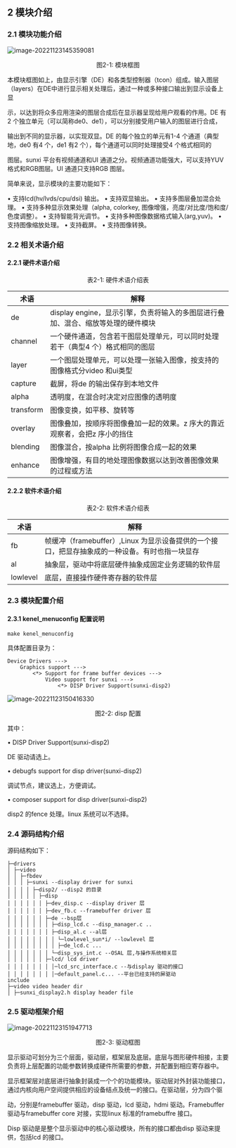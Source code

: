 ## 2 模块介绍

### 2.1 模块功能介绍

![image-20221123145359081](http://photos.100ask.net/tina-docs/Tina_Linux_Display_DevGuide_image-20221123145359081.png)

<center>图2-1: 模块框图</center>

本模块框图如上，由显示引擎（DE）和各类型控制器（tcon）组成。输入图层（layers）在DE中进行显示相关处理后，通过一种或多种接口输出到显示设备上显

示，以达到将众多应用渲染的图层合成后在显示器呈现给用户观看的作用。DE 有2 个独立单元（可以简称de0、de1），可以分别接受用户输入的图层进行合成，

输出到不同的显示器，以实现双显。DE 的每个独立的单元有1-4 个通道（典型地，de0 有4 个，de1 有2 个），每个通道可以同时处理接受4 个格式相同的

图层。sunxi 平台有视频通道和UI 通道之分。视频通道功能强大，可以支持YUV 格式和RGB图层。UI 通道只支持RGB 图层。

简单来说，显示模块的主要功能如下：

• 支持lcd(hv/lvds/cpu/dsi) 输出。
• 支持双显输出。
• 支持多图层叠加混合处理。
• 支持多种显示效果处理（alpha, colorkey, 图像增强，亮度/对比度/饱和度/色度调整）。
• 支持智能背光调节。
• 支持多种图像数据格式输入(arg,yuv)。
• 支持图像缩放处理。
• 支持截屏。
• 支持图像转换。



### 2.2 相关术语介绍

#### 2.2.1 硬件术语介绍

<center>表2-1: 硬件术语介绍表</center>

| 术语      | 解释                                                         |
| --------- | ------------------------------------------------------------ |
| de        | display engine，显示引擎，负责将输入的多图层进行叠加、混合、缩放等处理的硬件模块 |
| channel   | 一个硬件通道，包含若干图层处理单元，可以同时处理若干（典型4 个）格式相同的图层 |
| layer     | 一个图层处理单元，可以处理一张输入图像，按支持的图像格式分video 和ui类型 |
| capture   | 截屏，将de 的输出保存到本地文件                              |
| alpha     | 透明度，在混合时决定对应图像的透明度                         |
| transform | 图像变换，如平移、旋转等                                     |
| overlay   | 图像叠加，按顺序将图像叠加一起的效果。z 序大的靠近观察者，会把z 序小的挡住 |
| blending  | 图像混合，按alpha 比例将图像合成一起的效果                   |
| enhance   | 图像增强，有目的地处理图像数据以达到改善图像效果的过程或方法 |

#### 2.2.2 软件术语介绍

<center>表2-2: 软件术语介绍表</center>

| 术语     | 解释                                                         |
| -------- | ------------------------------------------------------------ |
| fb       | 帧缓冲（framebuffer）,Linux 为显示设备提供的一个接口，把显存抽象成的一种设备。有时也指一块显存 |
| al       | 抽象层，驱动中将底层硬件抽象成固定业务逻辑的软件层           |
| lowlevel | 底层，直接操作硬件寄存器的软件层                             |

### 2.3 模块配置介绍

#### 2.3.1 kenel_menuconfig 配置说明

```
make kenel_menuconfig
```

具体配置目录为：

```
Device Drivers --->
	Graphics support --->
		<*> Support for frame buffer devices --->
			Video support for sunxi --->
				<*> DISP Driver Support(sunxi-disp2)
```

![image-20221123150416330](http://photos.100ask.net/tina-docs/Tina_Linux_Display_DevGuide_image-20221123150416330.png)

<center>图2-2: disp 配置</center>

其中：

• DISP Driver Support(sunxi-disp2)

DE 驱动请选上。

• debugfs support for disp driver(sunxi-disp2)

调试节点，建议选上，方便调试。

• composer support for disp driver(sunxi-disp2)

disp2 的fence 处理。linux 系统可以不选择。

### 2.4 源码结构介绍

源码结构如下：

```
├─drivers
│ ├─video
│ │ ├─fbdev
│ │ │ ├─sunxi --display driver for sunxi
│ │ │ │ ├─disp2/ --disp2 的目录
│ │ │ │ │ ├─disp
│ │ │ │ │ │ ├─dev_disp.c --display driver 层
│ │ │ │ │ │ ├─dev_fb.c --framebuffer driver 层
│ │ │ │ │ │ ├─de --bsp层
│ │ │ │ │ │ │ ├─disp_lcd.c --disp_manager.c ..
│ │ │ │ │ │ │ ├─disp_al.c --al层
│ │ │ │ │ │ │ │ └─lowlevel_sun*i/ --lowlevel 层
│ │ │ │ │ │ │ │ ├─de_lcd.c ...
│ │ │ │ │ │ │ └─disp_sys_int.c --OSAL 层,与操作系统相关层
│ │ │ │ │ │ ├─lcd/ lcd driver
│ │ │ │ │ │ │ │─lcd_src_interface.c --与display 驱动的接口
│ │ │ │ │ │ │ │─default_panel.c... --平台已经支持的屏驱动
include
├─video video header dir
│ ├─sunxi_display2.h display header file
```

### 2.5 驱动框架介绍

![image-20221123151947713](http://photos.100ask.net/tina-docs/Tina_Linux_Display_DevGuide_image-20221123151947713.png)

<center>图2-3: 驱动框图</center>

显示驱动可划分为三个层面，驱动层，框架层及底层。底层与图形硬件相接，主要负责将上层配置的功能参数转换成硬件所需要的参数，并配置到相应寄存器中。

显示框架层对底层进行抽象封装成一个个的功能模块。驱动层对外封装功能接口，通过内核向用户空间提供相应的设备结点及统一的接口。在驱动层，分为四个驱

动，分别是framebuffer 驱动，disp 驱动，lcd 驱动，hdmi 驱动。Framebuffer 驱动与framebuffer core 对接，实现linux 标准的framebuffre 接口。

Disp 驱动是是整个显示驱动中的核心驱动模块，所有的接口都由disp 驱动来提供，包括lcd 的接口。
